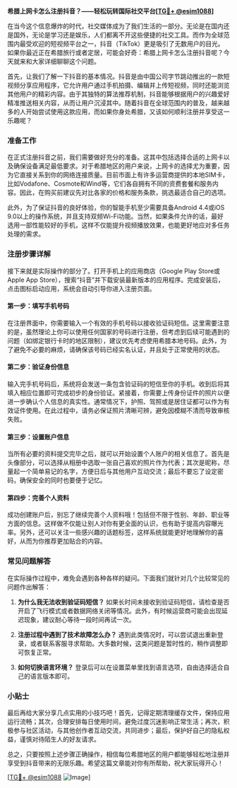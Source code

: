 **希腊上网卡怎么注册抖音？——轻松玩转国际社交平台[[TG💪+ @esim1088](https://t.me/s/esim1088)]**

在当今这个信息爆炸的时代，社交媒体成为了我们生活的一部分。无论是在国内还是国外，无论是学习还是娱乐，人们都离不开这些便捷的社交工具。而作为全球范围内最受欢迎的短视频平台之一，抖音（TikTok）更是吸引了无数用户的目光。如果你最近正在希腊旅行或者定居，可能会好奇：希腊上网卡怎么注册抖音呢？今天就来和大家详细聊聊这个问题。

首先，让我们了解一下抖音的基本情况。抖音是由中国公司字节跳动推出的一款短视频分享应用程序，它允许用户通过手机拍摄、编辑并上传短视频，同时还能浏览其他用户的精彩内容。由于其独特的算法推荐机制，抖音能够根据用户的兴趣爱好精准推送相关内容，从而让用户沉浸其中。随着抖音在全球范围内的普及，越来越多的人开始尝试使用这款应用，而如果你身处希腊，又该如何顺利注册并享受这一乐趣呢？

### 准备工作

在正式注册抖音之前，我们需要做好充分的准备。这其中包括选择合适的上网卡以及确保设备满足最低要求。对于希腊地区的用户来说，上网卡的选择尤为重要，因为它直接关系到你的网络连接质量。目前市面上有许多运营商提供的本地SIM卡，比如Vodafone、Cosmote和Wind等，它们各自拥有不同的资费套餐和服务内容。因此，在购买前建议先对比各家的价格和服务条款，挑选最适合自己的选项。

此外，为了保证抖音的良好体验，你的智能手机至少需要具备Android 4.4或iOS 9.0以上的操作系统，并且支持双频Wi-Fi功能。当然，如果条件允许的话，最好选用一部性能较好的手机，这样不仅能提升视频播放效果，也能更好地应对多任务处理的需求。

### 注册步骤详解

接下来就是实际操作的部分了。打开手机上的应用商店（Google Play Store或Apple App Store），搜索“抖音”并下载安装最新版本的应用程序。完成安装后，点击图标启动应用，系统会自动引导你进入注册页面。

#### 第一步：填写手机号码

在注册界面中，你需要输入一个有效的手机号码以接收验证码短信。这里需要注意的是，虽然理论上你可以使用任何国家的号码进行注册，但考虑到后续可能遇到的问题（如绑定银行卡时的地区限制），建议优先考虑使用希腊本地号码。此外，为了避免不必要的麻烦，请确保该号码已经实名认证，并且处于正常使用的状态。

#### 第二步：验证身份信息

输入完手机号码后，系统将会发送一条包含验证码的短信至你的手机。收到后将其填入相应位置即可完成初步的身份验证。紧接着，你需要上传身份证件的照片以便进一步确认个人信息的真实性。通常情况下，护照、驾照或是居住证都可以作为有效证件使用。在此过程中，请务必保证照片清晰可辨，避免因模糊不清而导致审核失败。

#### 第三步：设置账户信息

当所有必要的资料提交完毕之后，就可以开始设置个人账户的相关信息了。首先是头像部分，可以选择从相册中选取一张自己喜欢的照片作为代表；其次是昵称，尽量起一个简单易记的名字，方便日后与其他用户互动交流；最后不要忘了设定密码，确保安全的同时也要便于记忆。

#### 第四步：完善个人资料

成功创建账户后，别忘了继续完善个人资料哦！包括但不限于性别、年龄、职业等方面的信息。这样做不仅能让别人对你有更全面的认识，也有助于提高内容曝光率。另外，还可以关注一些感兴趣的话题标签，这样系统就能更好地理解你的喜好，从而为你推荐更加贴合的内容。

### 常见问题解答

在实际操作过程中，难免会遇到各种各样的疑问。下面我们就针对几个比较常见的问题作出解答：

1. **为什么我无法收到验证码短信？**
   如果长时间未接收到验证码短信，请检查是否开启了飞行模式或者数据网络关闭等情况。此外，有时候运营商可能会出现延迟现象，建议耐心等待一段时间再试一次。

2. **注册过程中遇到了技术故障怎么办？**
   遇到此类情况时，可以尝试退出重新登录，或者联系客服寻求帮助。大多数时候，这类问题是暂时性的，稍作调整即可恢复正常。

3. **如何切换语言环境？**
   登录后可以在设置菜单里找到语言选项，自由选择适合自己的语言版本即可。

### 小贴士

最后再给大家分享几点实用的小技巧吧！首先，记得定期清理缓存文件，保持应用运行流畅；其次，合理安排每日使用时间，避免过度沉迷影响正常生活；再次，积极参与社区活动，与其他创作者互动交流，共同进步；最后，保护好自己的隐私权益，谨慎对待陌生人的好友请求。

总之，只要按照上述步骤正确操作，相信每位希腊地区的用户都能够轻松地注册并享受到抖音带来的无限乐趣。希望这篇文章能对你有所帮助，祝大家玩得开心！

[[TG💪+ @esim1088](https://t.me/s/esim1088) ![Image](https://i.postimg.cc/4NQfJmqS/Snipaste-2025-05-13-00-14-12.png)]